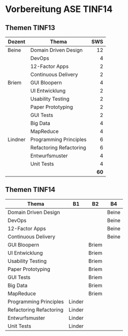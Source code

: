 # Vorbereitung ASE TINF14
## Themen TINF13
| Dozent  | Thema                   | SWS  |
| ------- | ----------------------- | ----:|
| Beine   | Domain Driven Design    | 12   |
|         | DevOps                  | 4    |
|         | 12-Factor Apps          | 2    |
|         | Continuous Delivery     | 2    |
| Briem   | GUI Bloopern            | 4    |
|         | UI Entwicklung          | 2    |
|         | Usability Testing       | 2    |
|         | Paper Prototyping       | 2    |
|         | GUI Tests               | 2    |
|         | Big Data                | 4    |
|         | MapReduce               | 4    |
| Lindner | Programming Principles  | 6    |
|         | Refactoring Refactoring | 6    |
|         |	Entwurfsmuster          | 4    |
|         |	Unit Tests              | 4    |
|         |                         |**60**|

## Themen TINF14
| Thema                   | B1     | B2     | B4     |
| ----------------------- | ------ | ------ | ------ |
| Domain Driven Design    |        |        | Beine  |
| DevOps                  |        |        | Beine  |
| 12-Factor Apps          |        |        | Beine  |
| Continuous Delivery     |        |        | Beine  |
| GUI Bloopern            |        | Briem  |        |
| UI Entwicklung          |        | Briem  |        |
| Usability Testing       |        | Briem  |        |
| Paper Prototyping       |        | Briem  |        |
| GUI Tests               |        | Briem  |        |
| Big Data                |        | Briem  |        |
| MapReduce               |        | Briem  |        |
| Programming Principles  | Linder |        |        |
| Refactoring Refactoring | Linder |        |        |
| Entwurfsmuster          | Linder |        |        |
| Unit Tests              | Linder |        |        |
